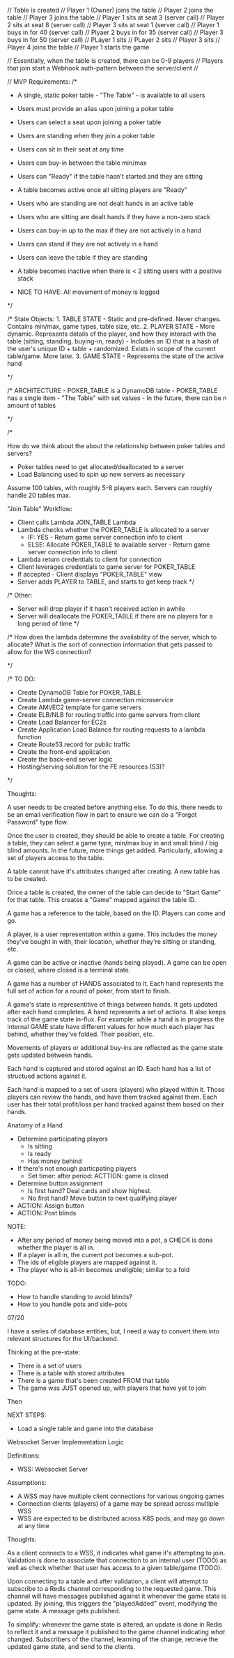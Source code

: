 // Table is created
// Player 1 (Owner) joins the table
// Player 2 joins the table
// Player 3 joins the table
// Player 1 sits at seat 3 (server call)
// Player 2 sits at seat 8 (server call)
// Player 3 sits at seat 1 (server call)
// Player 1 buys in for 40 (server call)
// Plyaer 2 buys in for 35 (server call)
// Player 3 buys in for 50 (server call)
// PLayer 1 sits
// PLayer 2 sits
// Player 3 sits
// Player 4 joins the table
// Player 1 starts the game

// Essentially, when the table is created, there can be 0-9 players
// Players that join start a Webhook auth-pattern between the server/client
//

// MVP Requirements:
/\*

- A single, static poker table - "The Table" - is available to all users
- Users must provide an alias upon joining a poker table
- Users can select a seat upon joining a poker table
- Users are standing when they join a poker table
- Users can sit in their seat at any time
- Users can buy-in between the table min/max
- Users can "Ready" if the table hasn't started and they are sitting
- A table becomes active once all sitting players are "Ready"
- Users who are standing are not dealt hands in an active table
- Users who are sitting are dealt hands if they have a non-zero stack
- Users can buy-in up to the max if they are not actively in a hand
- Users can stand if they are not actively in a hand
- Users can leave the table if they are standing
- A table becomes inactive when there is < 2 sitting users with a positive stack

- NICE TO HAVE: All movement of money is logged

\*/

/\*
State Objects: 1. TABLE STATE - Static and pre-defined. Never changes. Contains min/max, game types, table size, etc. 2. PLAYER STATE - More dynamic. Represents details of the player, and how they interact with the table (sitting, standing, buying-in, ready) - Includes an ID that is a hash of the user's unique ID + table + randomized. Exists in scope of the current table/game. More later. 3. GAME STATE - Represents the state of the active hand

\*/

/\*
ARCHITECTURE - POKER_TABLE is a DynamoDB table - POKER_TABLE has a single item - "The Table" with set values - In the future, there can be n amount of tables

\*/

/\*

How do we think about the about the relationship between poker tables and servers?

- Poker tables need to get allocated/deallocated to a server
- Load Balancing used to spin up new servers as necessary

Assume 100 tables, with roughly 5-8 players each. Servers can roughly handle 20 tables max.

"Join Table" Workflow:

- Client calls Lambda JOIN_TABLE Lambda
- Lambda checks whether the POKER_TABLE is allocated to a server
  - IF: YES - Return game server connection info to client
  - ELSE: Allocate POKER_TABLE to available server - Return game server connection info to client
- Lambda return credentials to client for connection
- Client leverages credentials to game server for POKER_TABLE
- If accepted - Client displays "POKER_TABLE" view
- Server adds PLAYER to TABLE, and starts to get keep track
  \*/

/\*
Other:

- Server will drop player if it hasn't received action in awhile
- Server will deallocate the POKER_TABLE if there are no players for a long period of time
  \*/

/\*
How does the lambda determine the availability of the server, which to allocate?
What is the sort of connection information that gets passed to allow for the WS connection?

\*/

/\*
TO DO:

- Create DynamoDB Table for POKER_TABLE
- Create Lambda game-server connection microservice
- Create AMI/EC2 template for game servers
- Create ELB/NLB for routing traffic into game servers from client
- Create Load Balancer for EC2s
- Create Application Load Balance for routing requests to a lambda function
- Create Route53 record for public traffic
- Create the front-end application
- Create the back-end server logic
- Hosting/serving solution for the FE resources (S3)?

\*/

Thoughts:

A user needs to be created before anything else. To do this, there needs to be an email verification flow
in part to ensure we can do a "Forgot Password" type flow.

Once the user is created, they should be able to create a table.
For creating a table, they can select a game type, min/max buy in and small blind / big blind amounts.
In the future, more things get added. Particularly, allowing a set of players access to the table.

A table cannot have it's attributes changed after creating. A new table has to be created.

Once a table is created, the owner of the table can decide to "Start Game" for that table.
This creates a "Game" mapped against the table ID.

A game has a reference to the table, based on the ID.
Players can come and go.

A player, is a user representation within a game.
This includes the money they've bought in with, their location,
whether they're sitting or standing, etc.

A game can be active or inactive (hands being played).
A game can be open or closed, where closed is a terminal state.

A game has a number of HANDS associated to it.
Each hand represents the full set of action for a round of poker, from start to finish.

A game's state is representitive of things between hands. It gets updated after each hand completes.
A hand represents a set of actions. It also keeps track of the game state in-flux.
For example: while a hand is in progress the internal GAME state have different
values for how much each player has behind, whether they've folded. Their position, etc.

Movements of players or additional buy-ins are reflected as the game state gets updated between hands.

Each hand is captured and stored against an ID.
Each hand has a list of structued actions against it.

Each hand is mapped to a set of users (players) who played within it.
Those players can review the hands, and have them tracked against them.
Each user has their total profit/loss per hand tracked against them
based on their hands.

Anatomy of a Hand

- Determine participating players
  - Is sitting
  - Is ready
  - Has money behind
- If there's not enough particpating players
  - Set timer: after period: ACTTION: game is closed
- Determine button assignment
  - Is first hand? Deal cards and show highest.
  - No first hand? Move button to next qualifying player
- ACTION: Assign button
- ACTION: Post blinds

NOTE:

- After any period of money being moved into a pot, a CHECK is done whether the player is all in.
- If a player is all in, the current pot becomes a sub-pot.
- The ids of eligible players are mapped against it.
- The player who is all-in becomes uneligible; similar to a fold

TODO:

- How to handle standing to avoid blinds?
- How to you handle pots and side-pots

07/20

I have a series of database entities, but, I need a way to convert them into relevant structures for the UI/backend.

Thinking at the pre-state:

- There is a set of users
- There is a table with stored attributes
- There is a game that's been created FROM that table
- The game was JUST opened up, with players that have yet to join

Then

NEXT STEPS:

- Load a single table and game into the database

Websocket Server Implementation Logic

Definitions:

- WSS: Websocket Server

Assumptions:

- A WSS may have multiple client connections for various ongoing games
- Connection clients (players) of a game may be spread across multiple WSS
- WSS are expected to be distributed across K8S pods, and may go down at any time

Thoughts:

As a client connects to a WSS, it indicates what game it's attempting to join.
Validation is done to associate that connection to an internal user (TODO) as well
as check whether that user has access to a given table/game (TODO).

Upon connecting to a table and after validation, a client will attempt to subscribe
to a Redis channel corresponding to the requested game. This channel will have
messages published against it whenever the game state is updated. By joining, this
triggers the "playedAdded" event, modifying the game state. A message gets published.

To simplify: whenever the game state is altered, an update is done in Redis to reflect
it and a message it published to the game channel indicating _what_ changed.
Subscribers of the channel, learning of the change, retrieve the updated game state,
and send to the clients.
